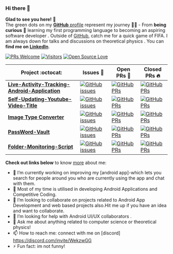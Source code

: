 ### Hi there 👋

**Glad to see you here!** :star_struck: <br> The green dots on my [**GitHub** profile](https://github.com/logicinfinite?tab=repositories) represent my journey :running_man: - From **being curious** :thinking: learning my first programming language  to becoming an aspiring software developer . Outside of [GitHub](https://github.com/logicinfinite/), catch me for a quick game of FIFA. I am always down for talks and discussions on theoretical physics . You can **find me on [LinkedIn](https://www.linkedin.com/in/abhinavghosh7/)**.

[![PRs Welcome](https://img.shields.io/badge/PRs-welcome-brightgreen.svg?style=flat&logo=github)](https://github.com/logicinfinite) [![Visitors](https://visitor-badge.glitch.me/badge?page_id=logicinfinite.visitor-badge)](https://github.com/logicinfinite) [![Open Source Love](https://badges.frapsoft.com/os/v2/open-source.svg?v=103)](https://github.com/logicinfinite)

|      Project :octocat:   |     Issues :bug:   | Open PRs :bell:  | Closed PRs :fire:  |
|-------------|-------------------|---|---|
| [**Live-Activity-Tracking-Android-Application**](https://github.com/logicinfinite/live-activity-tracking-android-app) | [![GitHub issues](https://img.shields.io/github/issues/logicinfinite/live-activity-tracking-android-app?color=green&logo=github&style=flat)](https://github.com/logicinfinte/live-activity-tracking-android-app/issues) | [![GitHub PRs](https://img.shields.io/github/issues-pr/logicinfinite/live-activity-tracking-android-app?style=flat&logo=github)](https://github.com/logicinfinte/live-activity-tracking-android-app/pulls)  | [![GitHub PRs](https://img.shields.io/github/issues-pr-closed/logicinfinite/live-activity-tracking-android-app?style=flat&color=critical&logo=github)](https://github.com/logicinfinite/live-activity-tracking-android-app/pulls?q=is%3Apr+is%3Aclosed)  |
| [**Self-Updating-Youtube-Video-Title**](https://github.com/logicinfinite/self-updating-youtube-video-title) | [![GitHub issues](https://img.shields.io/github/issues/logicinfinite/self-updating-youtube-video-title?color=green&logo=github&style=flat)](https://github.com/logicinfinite/self-updating-youtube-video-title/issues) | [![GitHub PRs](https://img.shields.io/github/issues-pr/logicinfinite/self-updating-youtube-video-title?style=flat&logo=github)](https://github.com/logicinfinite/self-updating-youtube-video-title/pulls)  | [![GitHub PRs](https://img.shields.io/github/issues-pr-closed/logicinfinite/self-updating-youtube-video-title?style=flat&color=critical&logo=github)](https://github.com/logicinfinite/self-updating-youtube-video-title/pulls?q=is%3Apr+is%3Aclosed)   |
| [**Image Type Converter**](https://github.com/logicinfinite/pythonimagetypeconverter) | [![GitHub issues](https://img.shields.io/github/issues/logicinfinite/pythonimagetypeconverter?color=green&logo=github&style=flat)](https://github.com/logicinfinite/pythonimagetypeconverter/issues) | [![GitHub PRs](https://img.shields.io/github/issues-pr/logicinfinite/pythonimagetypeconverter?style=flat&logo=github)](https://github.com/logicinfinite/pythonimagetypeconverter/pulls)  | [![GitHub PRs](https://img.shields.io/github/issues-pr-closed/logicinfinite/pythonimagetypeconverter?style=flat&color=critical&logo=github)](https://github.com/logicinfinite/pythonimagetypeconverter/pulls?q=is%3Apr+is%3Aclosed)   |
| [**PassWord-Vault**](https://github.com/logicinfinite/passwordvault-v1.0) | [![GitHub issues](https://img.shields.io/github/issues/logicinfinite/github.com/logicinfinite/passwordvault-v1.0?color=green&logo=github&style=flat)](https://github.com/logicinfinite/passwordvault-v1.0/issues) | [![GitHub PRs](https://img.shields.io/github/issues-pr/logicinfinite/passwordvault-v1.0?style=flat&logo=github)](https://github.com/logicinfinite/passwordvault-v1.0/pulls)  | [![GitHub PRs](https://img.shields.io/github/issues-pr-closed/logicinfinite/passwordvault-v1.0?style=flat&color=critical&logo=github)](https://github.com/logicinfinite/passwordvault-v1.0/pulls?q=is%3Apr+is%3Aclosed)   |
| [**Folder-Monitoring-Script**](https://github.com/logicinfinite/monitor_your_folder) | [![GitHub issues](https://img.shields.io/github/issues/logicinfinite/self-updating-youtube-video-title?color=green&logo=github&style=flat)](https://github.com/logicinfinite/monitor_your_folder/issues) | [![GitHub PRs](https://img.shields.io/github/issues-pr/logicinfinite/monitor_your_folder?style=flat&logo=github)](https://github.com/logicinfinite/monitor_your_folder/pulls)  | [![GitHub PRs](https://img.shields.io/github/issues-pr-closed/logicinfinite/monitor_your_folder?style=flat&color=critical&logo=github)](https://github.com/logicinfinite/monitor_your_folder/pulls?q=is%3Apr+is%3Aclosed)   |


**Check out links below** to know [more](https://github.com/logicinfinite/logicinfinite/blob/master/ABOUT.md) about me:

- 🔭 I’m currently working on improving my [android app]-which lets you search for people around you who are currently using the app and chat with them.
- 🌱 Most of my time is utilised in developing Android Applications  and Competitive Coding.
- 👯 I’m looking to collaborate on projects related to Android App Development and web based projects also.Hit me up if you have an idea and want to collaborate.
- 🤔 I’m looking for help with Android UI/UX collaborators  .
- 💬 Ask me about anything related to computer science or theoretical physics!
- 📫 How to reach me: connect with me on [discord] https://discord.com/invite/WekzwGG
- ⚡ Fun fact: im not funny!

